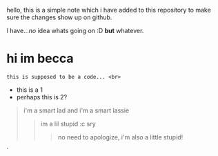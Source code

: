 hello, this is a simple note which i have added to this repository to make sure the changes show up on github.

I have..._no_ idea whats going on :D **but** whatever.


# hi im becca
`this is supposed to be a code... <br>`
- this is a 1
- perhaps this is 2?

>i'm a smart lad
>and i'm a smart lassie
>>im a lil stupid :c sry
>>>no need to apologize, i'm also a little stupid! 


`
